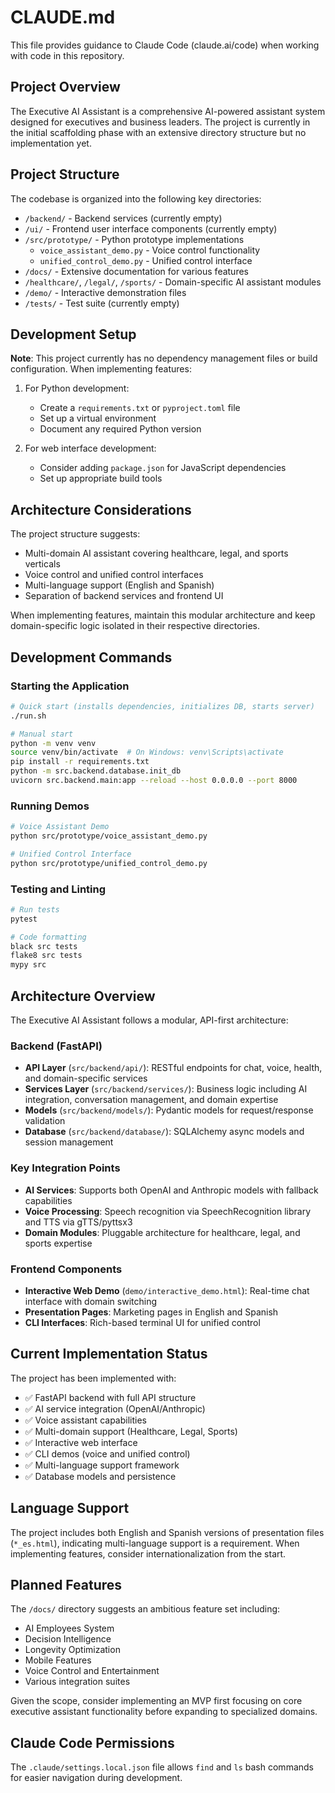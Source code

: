 # CLAUDE.md

This file provides guidance to Claude Code (claude.ai/code) when working with code in this repository.

## Project Overview

The Executive AI Assistant is a comprehensive AI-powered assistant system designed for executives and business leaders. The project is currently in the initial scaffolding phase with an extensive directory structure but no implementation yet.

## Project Structure

The codebase is organized into the following key directories:

- `/backend/` - Backend services (currently empty)
- `/ui/` - Frontend user interface components (currently empty)
- `/src/prototype/` - Python prototype implementations
  - `voice_assistant_demo.py` - Voice control functionality
  - `unified_control_demo.py` - Unified control interface
- `/docs/` - Extensive documentation for various features
- `/healthcare/`, `/legal/`, `/sports/` - Domain-specific AI assistant modules
- `/demo/` - Interactive demonstration files
- `/tests/` - Test suite (currently empty)

## Development Setup

**Note**: This project currently has no dependency management files or build configuration. When implementing features:

1. For Python development:
   - Create a `requirements.txt` or `pyproject.toml` file
   - Set up a virtual environment
   - Document any required Python version

2. For web interface development:
   - Consider adding `package.json` for JavaScript dependencies
   - Set up appropriate build tools

## Architecture Considerations

The project structure suggests:
- Multi-domain AI assistant covering healthcare, legal, and sports verticals
- Voice control and unified control interfaces
- Multi-language support (English and Spanish)
- Separation of backend services and frontend UI

When implementing features, maintain this modular architecture and keep domain-specific logic isolated in their respective directories.

## Development Commands

### Starting the Application
```bash
# Quick start (installs dependencies, initializes DB, starts server)
./run.sh

# Manual start
python -m venv venv
source venv/bin/activate  # On Windows: venv\Scripts\activate
pip install -r requirements.txt
python -m src.backend.database.init_db
uvicorn src.backend.main:app --reload --host 0.0.0.0 --port 8000
```

### Running Demos
```bash
# Voice Assistant Demo
python src/prototype/voice_assistant_demo.py

# Unified Control Interface
python src/prototype/unified_control_demo.py
```

### Testing and Linting
```bash
# Run tests
pytest

# Code formatting
black src tests
flake8 src tests
mypy src
```

## Architecture Overview

The Executive AI Assistant follows a modular, API-first architecture:

### Backend (FastAPI)
- **API Layer** (`src/backend/api/`): RESTful endpoints for chat, voice, health, and domain-specific services
- **Services Layer** (`src/backend/services/`): Business logic including AI integration, conversation management, and domain expertise
- **Models** (`src/backend/models/`): Pydantic models for request/response validation
- **Database** (`src/backend/database/`): SQLAlchemy async models and session management

### Key Integration Points
- **AI Services**: Supports both OpenAI and Anthropic models with fallback capabilities
- **Voice Processing**: Speech recognition via SpeechRecognition library and TTS via gTTS/pyttsx3
- **Domain Modules**: Pluggable architecture for healthcare, legal, and sports expertise

### Frontend Components
- **Interactive Web Demo** (`demo/interactive_demo.html`): Real-time chat interface with domain switching
- **Presentation Pages**: Marketing pages in English and Spanish
- **CLI Interfaces**: Rich-based terminal UI for unified control

## Current Implementation Status

The project has been implemented with:
- ✅ FastAPI backend with full API structure
- ✅ AI service integration (OpenAI/Anthropic)
- ✅ Voice assistant capabilities
- ✅ Multi-domain support (Healthcare, Legal, Sports)
- ✅ Interactive web interface
- ✅ CLI demos (voice and unified control)
- ✅ Multi-language support framework
- ✅ Database models and persistence

## Language Support

The project includes both English and Spanish versions of presentation files (`*_es.html`), indicating multi-language support is a requirement. When implementing features, consider internationalization from the start.

## Planned Features

The `/docs/` directory suggests an ambitious feature set including:
- AI Employees System
- Decision Intelligence
- Longevity Optimization
- Mobile Features
- Voice Control and Entertainment
- Various integration suites

Given the scope, consider implementing an MVP first focusing on core executive assistant functionality before expanding to specialized domains.

## Claude Code Permissions

The `.claude/settings.local.json` file allows `find` and `ls` bash commands for easier navigation during development.